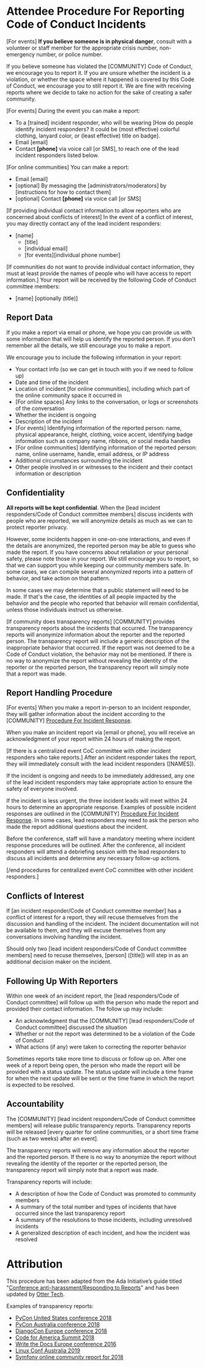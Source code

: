 # Attendee Procedure For Reporting Code of Conduct Incidents

[For events] **If you believe someone is in physical danger**, consult with a volunteer or staff member for the appropriate crisis number, non-emergency number, or police number.

If you believe someone has violated the [COMMUNITY] Code of Conduct, we encourage you to report it. If you are unsure whether the incident is a violation, or whether the space where it happened is covered by this Code of Conduct, we encourage you to still report it. We are fine with receiving reports where we decide to take no action for the sake of creating a safer community.

[For events] During the event you can make a report:
  - To a [trained] incident responder, who will be wearing [How do people identify incident responders? It could be (most effective) colorful clothing, lanyard color, or (least effective) title on badge].
  - Email [email]
  - Contact **[phone]** via voice call [or SMS], to reach one of the lead incident responders listed below.

[For online communities] You can make a report:
  - Email [email]
  - [optional] By messaging the [administrators/moderators] by [instructions for how to contact them]
  - [optional] Contact **[phone]** via voice call [or SMS]

[If providing individual contact information to allow reporters who are concerned about conflicts of interest] In the event of a conflict of interest, you may directly contact any of the lead incident responders:

  * [name]
      * [title]
      * [individual email]
      * [for events][individual phone number]

[If communities do not want to provide individual contact information, they must at least provide the names of people who will have access to report information.] Your report will be received by the following Code of Conduct committee members:

  * [name] [optionally (title)]

## Report Data

If you make a report via email or phone, we hope you can provide us with some information that will help us identify the reported person. If you don’t remember all the details, we still encourage you to make a report.

We encourage you to include the following information in your report:

* Your contact info (so we can get in touch with you if we need to follow up)
* Date and time of the incident
* Location of incident [for online communities], including which part of the online community space it occurred in
* [For online spaces] Any links to the conversation, or logs or screenshots of the conversation
* Whether the incident is ongoing
* Description of the incident
* [For events] Identifying information of the reported person: name, physical appearance, height, clothing, voice accent, identifying badge information such as company name, ribbons, or social media handles
* [For online communities] Identifying information of the reported person: name, online username, handle, email address, or IP address
* Additional circumstances surrounding the incident
* Other people involved in or witnesses to the incident and their contact information or description

## Confidentiality

**All reports will be kept confidential**. When the [lead incident responders/Code of Conduct committee members] discuss incidents with people who are reported, we will anonymize details as much as we can to protect reporter privacy.

However, some incidents happen in one-on-one interactions, and even if the details are anonymized, the reported person may be able to guess who made the report. If you have concerns about retaliation or your personal safety, please note those in your report. We still encourage you to report, so that we can support you while keeping our community members safe. In some cases, we can compile several anonymized reports into a pattern of behavior, and take action on that pattern.

In some cases we may determine that a public statement will need to be made. If that's the case, the identities of all people impacted by the behavior and the people who reported that behavior will remain confidential, unless those individuals instruct us otherwise.

[If community does transparency reports] [COMMUNITY] provides transparency reports about the incidents that occurred. The transparency reports will anonymize information about the reporter and the reported person. The transparency report will include a generic description of the inappropriate behavior that occurred. If the report was not deemed to be a Code of Conduct violation, the behavior may not be mentioned. If there is no way to anonymize the report without revealing the identity of the reporter or the reported person, the transparency report will simply note that a report was made.

## Report Handling Procedure

[For events] When you make a report in-person to an incident responder, they will gather information about the incident according to the [COMMUNITY] [Procedure For Incident Response](LINK).

When you make an incident report via [email or phone], you will receive an acknowledgment of your report within 24 hours of making the report.

[If there is a centralized event CoC committee with other incident responders who take reports.] After an incident responder takes the report, they will immediately consult with the lead incident responders ([NAMES]).

If the incident is ongoing and needs to be immediately addressed, any one of the lead incident responders may take appropriate action to ensure the safety of everyone involved.

If the incident is less urgent, the three incident leads will meet within 24 hours to determine an appropriate response. Examples of possible incident responses are outlined in the [COMMUNITY] [Procedure For Incident Response](LINK). In some cases, lead responders may need to ask the person who made the report additional questions about the incident.

Before the conference, staff will have a mandatory meeting where incident response procedures will be outlined. After the conference, all incident responders will attend a debriefing session with the lead responders to discuss all incidents and determine any necessary follow-up actions.

[/end procedures for centralized event CoC committee with other incident responders.]

## Conflicts of Interest

If [an incident responder/Code of Conduct committee member] has a conflict of interest for a report, they will recuse themselves from the discussion and handling of the incident. The incident documentation will not be available to them, and they will excuse themselves from any conversations involving handling the incident.

Should only two [lead incident responders/Code of Conduct committee members] need to recuse themselves, [person] ([title]) will step in as an additional decision maker on the incident.

## Following Up With Reporters

Within one week of an incident report, the [lead responders/Code of Conduct committee] will follow up with the person who made the report and provided their contact information. The follow up may include:

* An acknowledgment that the [COMMUNITY] [lead responders/Code of Conduct committee] discussed the situation
* Whether or not the report was determined to be a violation of the Code of Conduct
* What actions (if any) were taken to correcting the reporter behavior

Sometimes reports take more time to discuss or follow up on. After one week of a report being open, the person who made the report will be provided with a status update. The status update will include a time frame for when the next update will be sent or the time frame in which the report is expected to be resolved.

## Accountability

The [COMMUNITY] [lead incident responders/Code of Conduct committee members] will release public transparency reports. Transparency reports will be released [every quarter for online communities, or a short time frame (such as two weeks) after an event].

The transparency reports will remove any information about the reporter and the reported person. If there is no way to anonymize the report without revealing the identity of the reporter or the reported person, the transparency report will simply note that a report was made.

Transparency reports will include:
 * A description of how the Code of Conduct was promoted to community members
 * A summary of the total number and types of incidents that have occurred since the last transparency report
 * A summary of the resolutions to those incidents, including unresolved incidents
 * A generalized description of each incident, and how the incident was resolved

# Attribution

This procedure has been adapted from the Ada Initiative’s guide titled "[Conference anti-harassment/Responding to Reports](http://geekfeminism.wikia.com/wiki/Conference_anti-harassment/Responding_to_reports)" and has been updated by [Otter Tech](https://otter.technology/code-of-conduct-training).

Examples of transparency reports:
 * [PyCon United States conference 2018](https://pycon.blogspot.com/2018/06/pycon-2018-code-of-conduct-transparency.html)
 * [PyCon Australia conference 2018](https://2018.pycon-au.org/news/conduct-team-transparency-report/)
 * [DjangoCon Europe conference 2018](https://2018.djangocon.eu/news/coc-transparency/)
 * [Code for America Summit 2018](https://medium.com/code-for-america/2018-code-for-america-summit-code-of-conduct-transparency-report-6e026154f39)
 * [Write the Docs Europe conference 2016](https://www.writethedocs.org/conf/eu/2016/news/code-of-conduct-report/)
 * [Linux Conf Australia 2019](https://linux.conf.au/static/build/downloads/lca2019_coc_transparency_report.pdf)
 * [Symfony online community report for 2018](https://symfony.com/blog/symfony-code-of-conduct-transparency-report-2018)
